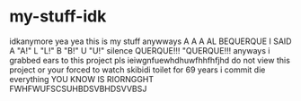 # my-stuff-idk
idkanymore
yea yea this is my stuff
anywways A A A AL BEQUERQUE I SAID A "A!" L "L!" B "B!" U "U!" silence   QUERQUE!!! "QUERQUE!!!
anyways i grabbed ears to this project
pls ieiwgnfuewhdhuwfhhfhfjhd
do not view this project or your forced to watch skibidi toilet for 69 years
i commit die
everything YOU KNOW IS RIORNGGHT FWHFWUFSCSUHBDSVBHDSVVBSJ

